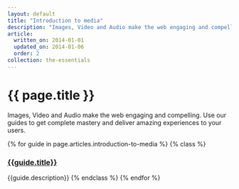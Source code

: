 ```yaml
---
layout: default
title: "Introduction to media"
description: "Images, Video and Audio make the web engaging and compelling.  Use our guides to get complete mastery and deliver amazing experiences to your users."
article:
  written_on: 2014-01-01
  updated_on: 2014-01-06
  order: 2
collection: the-essentials
---
```

# {{ page.title }}

Images, Video and Audio make the web engaging and compelling.  Use our guides to get complete mastery and deliver amazing experiences to your users.

{% for guide in page.articles.introduction-to-media %}
{% class %}
### [{{guide.title}}]({{guide.url}})
{{guide.description}}
{% endclass %}
{% endfor %}

